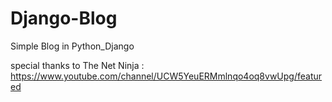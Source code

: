 # Django-Blog
Simple Blog in Python_Django

special thanks to The Net Ninja :
https://www.youtube.com/channel/UCW5YeuERMmlnqo4oq8vwUpg/featured